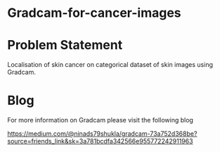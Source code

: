 # Gradcam-for-cancer-images



# Problem Statement

Localisation of skin cancer on categorical dataset of skin images using Gradcam.



# Blog

For more information on Gradcam please visit the following blog


https://medium.com/@ninads79shukla/gradcam-73a752d368be?source=friends_link&sk=3a781bcdfa342566e955772242911963

